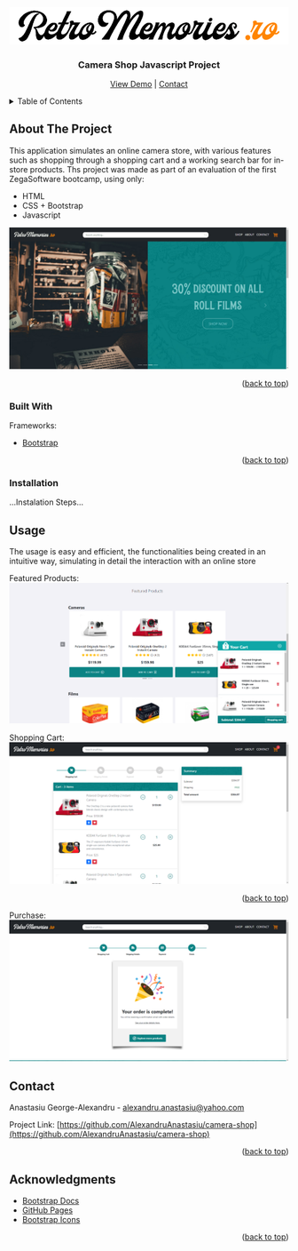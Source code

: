 
<!-- PROJECT LOGO -->
<br />
<div align="center">
  <a href="https://retro-memories.netlify.app/">
    <img src="img/logo-demo.PNG" alt="Logo" width=700px>
  </a>

  <h3 align="center">Camera Shop Javascript Project</h3>

  <p align="center">
    <a href="https://retro-memories.netlify.app/">View Demo</a>
    |
    <a href="https://github.com/AlexandruAnastasiu">Contact</a>
  </p>
</div>



<!-- TABLE OF CONTENTS -->
<details>
  <summary>Table of Contents</summary>
  <ol>
    <li>
      <a href="#about-the-project">About The Project</a>
      <ul>
        <li><a href="#built-with">Built With</a></li>
      </ul>
    </li>
    <li>
      <a href="#getting-started">Getting Started</a>
      <ul>
        <li><a href="#prerequisites">Prerequisites</a></li>
        <li><a href="#installation">Installation</a></li>
      </ul>
    </li>
    <li><a href="#usage">Usage</a></li>
    <li><a href="#roadmap">Roadmap</a></li>
    <li><a href="#contributing">Contributing</a></li>
    <li><a href="#license">License</a></li>
    <li><a href="#contact">Contact</a></li>
    <li><a href="#acknowledgments">Acknowledgments</a></li>
  </ol>
</details>



<!-- ABOUT THE PROJECT -->
## About The Project

This application simulates an online camera store, with various features such as shopping through a shopping cart and a working search bar for in-store products.
Ths project was made as part of an evaluation of the first ZegaSoftware bootcamp, using only: 
* HTML
* CSS + Bootstrap
* Javascript
 

<img src="img/shop-demo1.PNG" alt="Demo">

<p align="right">(<a href="#top">back to top</a>)</p>



### Built With
Frameworks:
* [Bootstrap](https://getbootstrap.com)

<p align="right">(<a href="#top">back to top</a>)</p>

### Installation
...Instalation Steps...

<!-- USAGE EXAMPLES -->
## Usage
The usage is easy and efficient, the functionalities being created in an intuitive way, simulating in detail the interaction with an online store

Featured Products:
<img src="img/demo2.PNG" alt="Demo">

Shopping Cart:
<img src="img/demo3.PNG" alt="Demo">
<p align="right">(<a href="#top">back to top</a>)</p>

Purchase:
<img src="img/demo4.PNG" alt="Demo">

<!-- CONTACT -->
## Contact

Anastasiu George-Alexandru - alexandru.anastasiu@yahoo.com

Project Link: [https://github.com/AlexandruAnastasiu/camera-shop](https://github.com/AlexandruAnastasiu/camera-shop)

<p align="right">(<a href="#top">back to top</a>)</p>



<!-- ACKNOWLEDGMENTS -->
## Acknowledgments

* [Bootstrap Docs](https://getbootstrap.com/docs/5.0/getting-started/introduction/)
* [GitHub Pages](https://pages.github.com)
* [Bootstrap Icons](https://icons.getbootstrap.com/)

<p align="right">(<a href="#top">back to top</a>)</p>
